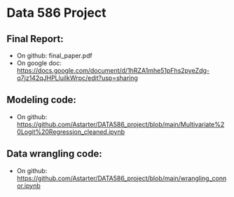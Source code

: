 # Data 586 Project

## Final Report:
- On github: final_paper.pdf
- On google doc: https://docs.google.com/document/d/1hRZA1mhe51pFhs2pyeZdg-q7jz142qJHPLluilkWrpc/edit?usp=sharing

## Modeling code:
- On github: https://github.com/Astarter/DATA586_project/blob/main/Multivariate%20Logit%20Regression_cleaned.ipynb

## Data wrangling code:
- On github: https://github.com/Astarter/DATA586_project/blob/main/wrangling_connor.ipynb

